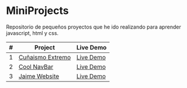# MiniProjects
Repositorio de pequeños proyectos que he ido realizando para aprender javascript, html y css.

| #  | Project | Live Demo |
| ------------- | ------------- | ------------ |
| 1  | [Cuñaismo Extremo](https://github.com/Berto-e/MiniProjects/tree/main/Cu%C3%B1aismo%20Extremo)  | [Live Demo](https://mini-projects-bert0h.w3spaces.com/CunaismoExtremo.html) |
| 2  | [Cool NavBar](https://github.com/Berto-e/MiniProjects/tree/main/StickyBar)  | [Live Demo](https://mini-projects-bert0h.w3spaces.com/CoolNavbar.html) |
| 3  | [Jaime Website](https://github.com/Berto-e/MiniProjects/tree/main/Jaime%20Website)  | [Live Demo](https://bert0h-projects.w3spaces-preview.com/index.html) |




